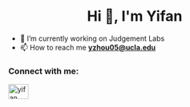 <h1 align="center">Hi 👋, I'm Yifan</h1>
  
- 🔭 I’m currently working on Judgement Labs
- 📫 How to reach me **yzhou05@ucla.edu**

<h3 align="left">Connect with me:</h3>
<p align="left">
<a href="https://linkedin.com/in/yifan-zhou127" target="blank"><img align="center" src="https://raw.githubusercontent.com/rahuldkjain/github-profile-readme-generator/master/src/images/icons/Social/linked-in-alt.svg" alt="yifan zhou" height="30" width="40" /></a>
</p>

